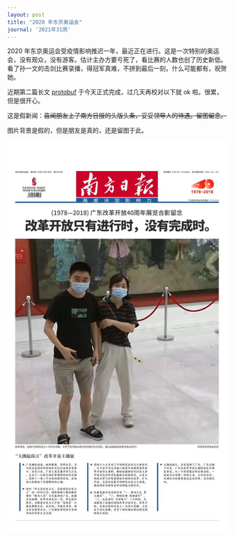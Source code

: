 ```yaml
---
layout: post
title: "2020 年东京奥运会"
journal: '2021年31周'
---
```


2020 年东京奥运会受疫情影响推迟一年，最近正在进行。这是一次特别的奥运会，没有观众，没有游客。估计主办方要亏死了，看比赛的人数也创了历史新低。看了孙一文的击剑比赛录播，得冠军真难，不拼到最后一刻，什么可能都有，祝贺她。

近期第二篇长文 [protobuf](https://zddhub.com/note/2021/07/25/protobuf.html) 于今天正式完成，过几天再校对以下就 ok 啦。很累，但是很开心。

<!-- more -->

这是假新闻：~~喜闻朋友上了南方日报的头版头条，妥妥领导人的待遇。留图留念。~~

图片背景是假的，但是朋友是真的，还是留图于此。

![friends](/assets/images/2021-07-31/friends.jpg)
